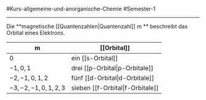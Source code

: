 #Kurs-allgemeine-und-anorganische-Chemie  #Semester-1

---

Die **magnetische [[Quantenzahlen|Quantenzahl]] m
** beschreibt das Orbital eines Elektrons.

| m                | [[Orbital]]                    |
| ---------------- | ------------------------------ |
| $0$                | ein [[s-Orbital]]              |
| $-1,0,1$           | drei [[p-Orbital\|p-Orbitale]] |
| $-2,-1,0,1,2$      | fünf [[d-Orbital\|d-Orbitale]] |
| $-3,-2,-1,0,1,2,3$ | sieben [[f-Orbital\|f-Orbitale]]